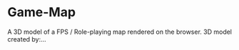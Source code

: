 # Game-Map
A 3D model of a FPS / Role-playing map rendered on the browser.  3D model created by:...
